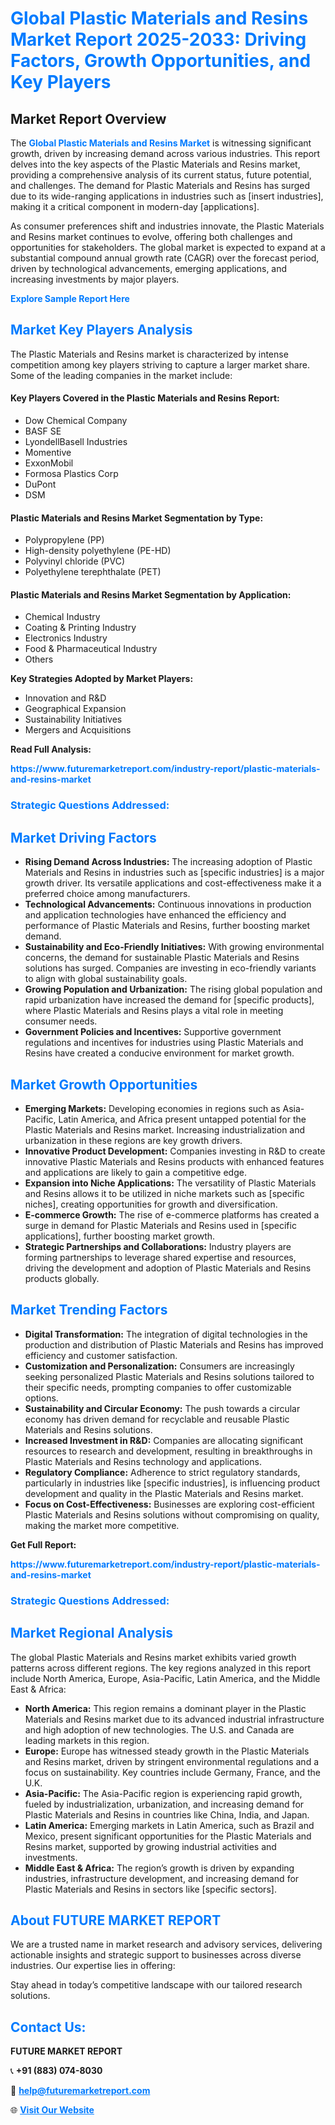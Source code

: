 <h1 style="color: #007BFF;">Global Plastic Materials and Resins Market Report 2025-2033: Driving Factors, Growth Opportunities, and Key Players</h1>

<section id="overview">
<h2>Market Report Overview</h2>
<p>The <a href="https://www.futuremarketreport.com/industry-report/plastic-materials-and-resins-market" style="color: #007BFF; text-decoration: none;"><strong>Global Plastic Materials and Resins Market</strong></a> is witnessing significant growth, driven by increasing demand across various industries. This report delves into the key aspects of the Plastic Materials and Resins market, providing a comprehensive analysis of its current status, future potential, and challenges. The demand for Plastic Materials and Resins has surged due to its wide-ranging applications in industries such as [insert industries], making it a critical component in modern-day [applications].</p>
<p>As consumer preferences shift and industries innovate, the Plastic Materials and Resins market continues to evolve, offering both challenges and opportunities for stakeholders. The global market is expected to expand at a substantial compound annual growth rate (CAGR) over the forecast period, driven by technological advancements, emerging applications, and increasing investments by major players.</p>
</section>

<section id="overview">
<p><a href="https://www.futuremarketreport.com/request-sample/reportId=85709" style="color: #007BFF; text-decoration: none;"><strong>Explore Sample Report Here</strong></a></p>
</section>

<section id="key-players">
<h2 style="color: #007BFF;">Market Key Players Analysis</h2>
<p>The Plastic Materials and Resins market is characterized by intense competition among key players striving to capture a larger market share. Some of the leading companies in the market include:</p>
<h4>Key Players Covered in the Plastic Materials and Resins Report:</h4>
<ul><li>Dow Chemical Company</li><li>BASF SE</li><li>LyondellBasell Industries</li><li>Momentive</li><li>ExxonMobil</li><li>Formosa Plastics Corp</li><li>DuPont</li><li>DSM</li></ul>
<h4>Plastic Materials and Resins Market Segmentation by Type:</h4>
<ul><li>Polypropylene (PP)</li><li>High-density polyethylene (PE-HD)</li><li>Polyvinyl chloride (PVC)</li><li>Polyethylene terephthalate (PET)</li></ul>

<h4>Plastic Materials and Resins Market Segmentation by Application:</h4>
<ul><li>Chemical Industry</li><li>Coating &amp; Printing Industry</li><li>Electronics Industry</li><li>Food &amp; Pharmaceutical Industry</li><li>Others</li></ul>
<p><strong>Key Strategies Adopted by Market Players:</strong></p>
<ul>
<li>Innovation and R&D</li>
<li>Geographical Expansion</li>
<li>Sustainability Initiatives</li>
<li>Mergers and Acquisitions</li>
</ul>
</section>

<section>
<p><strong>Read Full Analysis: </strong></p><a href="https://www.futuremarketreport.com/industry-report/plastic-materials-and-resins-market" style="color: #007BFF; text-decoration: none;"><strong>https://www.futuremarketreport.com/industry-report/plastic-materials-and-resins-market</strong></a>
<h3 style="color: #007BFF;">Strategic Questions Addressed:</h3>
</section>

<section id="driving-factors">
<h2 style="color: #007BFF;">Market Driving Factors</h2>
<ul>
<li><strong>Rising Demand Across Industries:</strong> The increasing adoption of Plastic Materials and Resins in industries such as [specific industries] is a major growth driver. Its versatile applications and cost-effectiveness make it a preferred choice among manufacturers.</li>
<li><strong>Technological Advancements:</strong> Continuous innovations in production and application technologies have enhanced the efficiency and performance of Plastic Materials and Resins, further boosting market demand.</li>
<li><strong>Sustainability and Eco-Friendly Initiatives:</strong> With growing environmental concerns, the demand for sustainable Plastic Materials and Resins solutions has surged. Companies are investing in eco-friendly variants to align with global sustainability goals.</li>
<li><strong>Growing Population and Urbanization:</strong> The rising global population and rapid urbanization have increased the demand for [specific products], where Plastic Materials and Resins plays a vital role in meeting consumer needs.</li>
<li><strong>Government Policies and Incentives:</strong> Supportive government regulations and incentives for industries using Plastic Materials and Resins have created a conducive environment for market growth.</li>
</ul>
</section>

<section id="growth-opportunities">
<h2 style="color: #007BFF;">Market Growth Opportunities</h2>
<ul>
<li><strong>Emerging Markets:</strong> Developing economies in regions such as Asia-Pacific, Latin America, and Africa present untapped potential for the Plastic Materials and Resins market. Increasing industrialization and urbanization in these regions are key growth drivers.</li>
<li><strong>Innovative Product Development:</strong> Companies investing in R&D to create innovative Plastic Materials and Resins products with enhanced features and applications are likely to gain a competitive edge.</li>
<li><strong>Expansion into Niche Applications:</strong> The versatility of Plastic Materials and Resins allows it to be utilized in niche markets such as [specific niches], creating opportunities for growth and diversification.</li>
<li><strong>E-commerce Growth:</strong> The rise of e-commerce platforms has created a surge in demand for Plastic Materials and Resins used in [specific applications], further boosting market growth.</li>
<li><strong>Strategic Partnerships and Collaborations:</strong> Industry players are forming partnerships to leverage shared expertise and resources, driving the development and adoption of Plastic Materials and Resins products globally.</li>
</ul>
</section>

<section id="trending-factors">
<h2 style="color: #007BFF;">Market Trending Factors</h2>
<ul>
<li><strong>Digital Transformation:</strong> The integration of digital technologies in the production and distribution of Plastic Materials and Resins has improved efficiency and customer satisfaction.</li>
<li><strong>Customization and Personalization:</strong> Consumers are increasingly seeking personalized Plastic Materials and Resins solutions tailored to their specific needs, prompting companies to offer customizable options.</li>
<li><strong>Sustainability and Circular Economy:</strong> The push towards a circular economy has driven demand for recyclable and reusable Plastic Materials and Resins solutions.</li>
<li><strong>Increased Investment in R&D:</strong> Companies are allocating significant resources to research and development, resulting in breakthroughs in Plastic Materials and Resins technology and applications.</li>
<li><strong>Regulatory Compliance:</strong> Adherence to strict regulatory standards, particularly in industries like [specific industries], is influencing product development and quality in the Plastic Materials and Resins market.</li>
<li><strong>Focus on Cost-Effectiveness:</strong> Businesses are exploring cost-efficient Plastic Materials and Resins solutions without compromising on quality, making the market more competitive.</li>
</ul>
</section>

<section>
<p><strong>Get Full Report: </strong></p><a href="https://www.futuremarketreport.com/industry-report/plastic-materials-and-resins-market" style="color: #007BFF; text-decoration: none;"><strong>https://www.futuremarketreport.com/industry-report/plastic-materials-and-resins-market</strong></a>
<h3 style="color: #007BFF;">Strategic Questions Addressed:</h3>
</section>


<section id="regional-analysis">
<h2 style="color: #007BFF;">Market Regional Analysis</h2>
<p>The global Plastic Materials and Resins market exhibits varied growth patterns across different regions. The key regions analyzed in this report include North America, Europe, Asia-Pacific, Latin America, and the Middle East & Africa:</p>
<ul>
<li><strong>North America:</strong> This region remains a dominant player in the Plastic Materials and Resins market due to its advanced industrial infrastructure and high adoption of new technologies. The U.S. and Canada are leading markets in this region.</li>
<li><strong>Europe:</strong> Europe has witnessed steady growth in the Plastic Materials and Resins market, driven by stringent environmental regulations and a focus on sustainability. Key countries include Germany, France, and the U.K.</li>
<li><strong>Asia-Pacific:</strong> The Asia-Pacific region is experiencing rapid growth, fueled by industrialization, urbanization, and increasing demand for Plastic Materials and Resins in countries like China, India, and Japan.</li>
<li><strong>Latin America:</strong> Emerging markets in Latin America, such as Brazil and Mexico, present significant opportunities for the Plastic Materials and Resins market, supported by growing industrial activities and investments.</li>
<li><strong>Middle East & Africa:</strong> The region’s growth is driven by expanding industries, infrastructure development, and increasing demand for Plastic Materials and Resins in sectors like [specific sectors].</li>
</ul>
</section>

<footer>
<h2 style="color: #007BFF;">About FUTURE MARKET REPORT</h2>
<p>We are a trusted name in market research and advisory services, delivering actionable insights and strategic support to businesses across diverse industries. Our expertise lies in offering:</p>

<p>Stay ahead in today’s competitive landscape with our tailored research solutions.</p>

<h2 style="color: #007BFF;">Contact Us:</h2>
<p><strong>FUTURE MARKET REPORT</strong></p>
<p>📞 <strong>+91 (883) 074-8030</strong></p>
<p>📧 <strong><a href="mailto:help@futuremarketreport.com" style="color: #007BFF;">help@futuremarketreport.com</a></strong></p>
<p>🌐 <strong><a href="https://www.futuremarketreport.com/" style="color: #007BFF;">Visit Our Website</a></strong></p>
</footer>